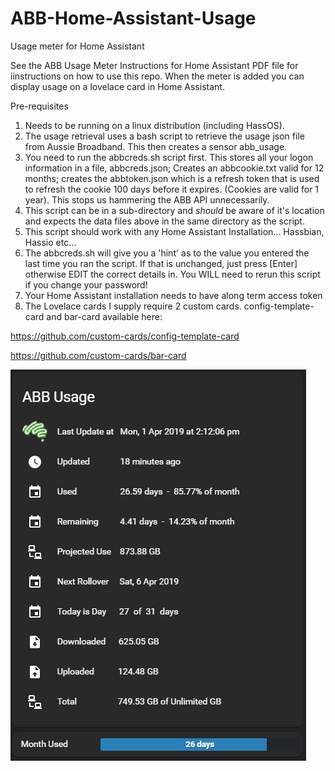 # ABB-Home-Assistant-Usage
Usage meter for Home Assistant

See the ABB Usage Meter Instructions for Home Assistant PDF file for iinstructions on how to use this repo. When the meter is added you can display usage on a lovelace card in Home Assistant.

Pre-requisites
1.	Needs to be running on a linux distribution (including HassOS).
2.	The usage retrieval uses a bash script to retrieve the usage json file from Aussie Broadband. This then creates a sensor abb_usage.
3.  You need to run the abbcreds.sh script first. This stores all your logon information in a file, abbcreds.json; Creates an abbcookie.txt valid for 12 months; creates the abbtoken.json which is a refresh token that is used to refresh the cookie 100 days before it expires. (Cookies are valid for 1 year). This stops us hammering the ABB API unnecessarily.
4.  This script can be in a sub-directory and *should* be aware of it's location and expects the data files above in the same directory as the script.
5.  This script should work with any Home Assistant Installation... Hassbian, Hassio etc...
6.  The abbcreds.sh will give you a 'hint' as to the value you entered the last time you ran the script. If that is unchanged, just press [Enter] otherwise EDIT the correct details in. You WILL need to rerun this script if you change your password!
7.	Your Home Assistant installation needs to have along term access token
8.	The Lovelace cards I supply require 2 custom cards.
config-template-card and bar-card available here:

https://github.com/custom-cards/config-template-card

https://github.com/custom-cards/bar-card

![Lovelace Usage](lovelaceCapture.PNG) 
